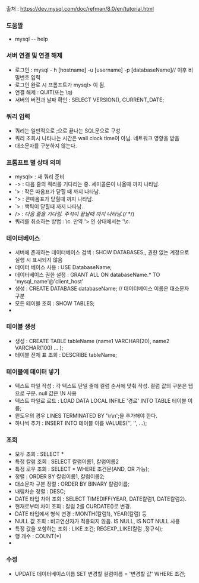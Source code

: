 출처 : https://dev.mysql.com/doc/refman/8.0/en/tutorial.html

### 도움말
* mysql -- help

### 서버 연결 및 연결 해제
* 로그인 : mysql - h [hostname] -u [username] -p [databaseName]// 이후 비밀번호 입력
* 로그인 완료 시 프롬프트가 mysql> 이 됨.
* 연결 해제 : QUIT(또는 \q)
* 서버의 버전과 날짜 확인 : SELECT VERSION(), CURRENT_DATE;

### 쿼리 입력
* 쿼리는 일반적으로 ;으로 끝나는 SQL문으로 구성
* 쿼리 조회시 나타나는 시간은 wall clock time이 아님. 네트워크 영향을 받음
* 대소문자를 구분하지 않는다.

### 프롬프트 별 상태 의미
* mysql> : 새 쿼리 준비
* -> : 다음 줄의 쿼리를 기다리는 중. 세미콜론이 나올때 까지 나타남.
* '> : 작은 따옴표가 닫힐 때 까지 나타남.
* "> : 큰따옴표가 닫힐때 까지 나타남.
* `> : 백틱이 닫힐때 까지 나타남.
* /*> : 다음 줄을 기다림. 주석이 끝날때 까지 나타남.(/* */)
* 쿼리를 취소하는 방법 : \c. 만약 '> 인 상태에서는 '\c.

### 데이터베이스
* 서버에 존재하는 데이터베이스 검색 : SHOW DATABASES;, 권한 없는 계정으로 실행 시 표시되지 않음
* 데이터 베이스 사용 : USE DatabaseName;
* 데이터베이스 권한 설정 : GRANT ALL ON databaseName.* TO 'mysql_name'@'client_host'
* 생성 : CREATE DATABASE databaseName; // 데이터베이스 이름은 대소문자 구분
* 모든 테이블 조회 : SHOW TABLES;
* 
### 테이블 생성
* 생성 : CREATE TABLE tableName (name1 VARCHAR(20), name2 VARCHAR(100) ... );
* 테이블 전체 표 조회 : DESCRIBE tableName;

### 테이블에 데이터 넣기
* 텍스트 파일 작성 : 각 텍스트 단일 줄에 컬럼 순서에 맞춰 작성. 컬럼 값의 구분은 탭으로 구분. null 값은 \N 사용
* 텍스트 파일로 로드 : LOAD DATA LOCAL INFILE '경로' INTO TABLE 테이블 이름;
* 윈도우의 경우 LINES TERMINATED BY '\r\n';을 추가해야 한다.
* 하나씩 추가 : INSERT INTO 테이블 이름 VALUES('', '', ...);

### 조회
* 모두 조회 : SELECT *
* 특정 칼럼 조회 : SELECT 칼럼이름1, 칼럼이름2
* 특정 로우 조회 : SELECT * WHERE 조건문(AND, OR 가능);
* 정렬 : ORDER BY 칼럼이름1, 칼럼이름2;
* 대소문자 구분 정렬 : ORDER BY BINARY 칼럼이름;
* 내림차순 정렬 : DESC;
* DATE 타입 차이 조회 : SELECT TIMEDIFF(YEAR, DATE칼럼1, DATE칼럼2). 
* 현재로부터 차이 조회 : 칼럼 2를 CURDATE()로 변경.
* DATE 타입에서 형식 변경 : MONTH(칼럼1), YEAR(칼럼) 등
* NULL 값 조회 : 비교연산자가 적용되지 않음. IS NULL, IS NOT NULL 사용
* 특정 값을 포함하는 조회 : LIKE 조건; REGEXP_LIKE(칼럼 ,정규식);
* 행 개수 : COUNT(*)
* 

### 수정
* UPDATE 데이터베이스이름 SET 변경할 컬럼이름 = '변경할 값' WHERE 조건;